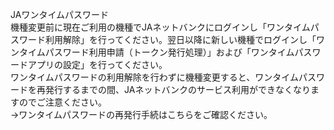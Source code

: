 JAワンタイムパスワード  
機種変更前に現在ご利用の機種でJAネットバンクにログインし「ワンタイムパスワード利用解除」を行ってください。翌日以降に新しい機種でログインし「ワンタイムパスワード利用申請（トークン発行処理）」および「ワンタイムパスワードアプリの設定」を行ってください。  
ワンタイムパスワードの利用解除を行わずに機種変更すると、ワンタイムパスワードを再発行するまでの間、JAネットバンクのサービス利用ができなくなりますのでご注意ください。  
→ワンタイムパスワードの再発行手続はこちらをご確認ください。